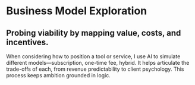 # Business Model Exploration

## Probing viability by mapping value, costs, and incentives.

When considering how to position a tool or service, I use AI to simulate different models—subscription, one-time fee, hybrid. It helps articulate the trade-offs of each, from revenue predictability to client psychology. This process keeps ambition grounded in logic.
